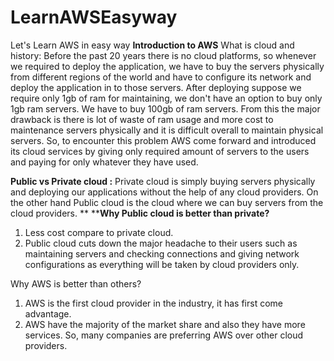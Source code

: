 # LearnAWSEasyway
Let's Learn AWS in easy way
**Introduction to AWS**
What is cloud and history: 
Before the past 20 years there is no cloud platforms, so whenever we required to deploy the application, we have to buy the servers physically from different regions of the world and have to configure its network and deploy the application in to those servers. After deploying suppose we require only 1gb of ram for maintaining, we don't have an option to buy only 1gb ram servers. We have to buy 100gb of ram servers. From this the major drawback is there is lot of waste of ram usage and more cost to maintenance servers physically and it is difficult overall to maintain physical servers. So, to encounter this problem AWS come forward and introduced its cloud services by giving only required amount of servers to the users and paying for only whatever they have used. 

**Public vs Private cloud :**
Private cloud is simply buying servers physically and deploying our applications without the help of any cloud providers. 
On the other hand Public cloud is the cloud where we can buy servers from the cloud providers.
**
****Why Public cloud is better than private?**
1. Less cost compare to private cloud.
2. Public cloud cuts down the major headache to their users such as maintaining servers and checking connections and giving network configurations as everything will be taken by cloud providers only. 

Why AWS is better than others?
1. AWS is the first cloud provider in the industry, it has first come advantage.
2. AWS have the majority of the market share and also they have more services. So, many companies are preferring AWS over other cloud providers.
